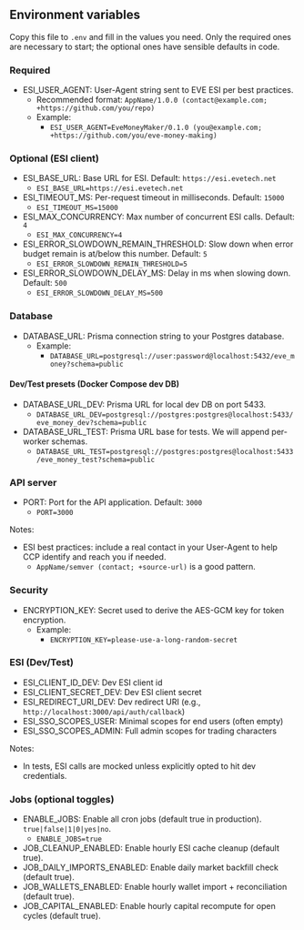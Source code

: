 ## Environment variables

Copy this file to `.env` and fill in the values you need. Only the required ones are necessary to start; the optional ones have sensible defaults in code.

### Required

- ESI_USER_AGENT: User-Agent string sent to EVE ESI per best practices.
  - Recommended format: `AppName/1.0.0 (contact@example.com; +https://github.com/you/repo)`
  - Example:
    - `ESI_USER_AGENT=EveMoneyMaker/0.1.0 (you@example.com; +https://github.com/you/eve-money-making)`

### Optional (ESI client)

- ESI_BASE_URL: Base URL for ESI. Default: `https://esi.evetech.net`
  - `ESI_BASE_URL=https://esi.evetech.net`
- ESI_TIMEOUT_MS: Per-request timeout in milliseconds. Default: `15000`
  - `ESI_TIMEOUT_MS=15000`
- ESI_MAX_CONCURRENCY: Max number of concurrent ESI calls. Default: `4`
  - `ESI_MAX_CONCURRENCY=4`
- ESI_ERROR_SLOWDOWN_REMAIN_THRESHOLD: Slow down when error budget remain is at/below this number. Default: `5`
  - `ESI_ERROR_SLOWDOWN_REMAIN_THRESHOLD=5`
- ESI_ERROR_SLOWDOWN_DELAY_MS: Delay in ms when slowing down. Default: `500`
  - `ESI_ERROR_SLOWDOWN_DELAY_MS=500`

### Database

- DATABASE_URL: Prisma connection string to your Postgres database.
  - Example:
    - `DATABASE_URL=postgresql://user:password@localhost:5432/eve_money?schema=public`

#### Dev/Test presets (Docker Compose dev DB)

- DATABASE_URL_DEV: Prisma URL for local dev DB on port 5433.
  - `DATABASE_URL_DEV=postgresql://postgres:postgres@localhost:5433/eve_money_dev?schema=public`
- DATABASE_URL_TEST: Prisma URL base for tests. We will append per-worker schemas.
  - `DATABASE_URL_TEST=postgresql://postgres:postgres@localhost:5433/eve_money_test?schema=public`

### API server

- PORT: Port for the API application. Default: `3000`
  - `PORT=3000`

Notes:

- ESI best practices: include a real contact in your User-Agent to help CCP identify and reach you if needed.
  - `AppName/semver (contact; +source-url)` is a good pattern.

### Security

- ENCRYPTION_KEY: Secret used to derive the AES-GCM key for token encryption.
  - Example:
    - `ENCRYPTION_KEY=please-use-a-long-random-secret`

### ESI (Dev/Test)

- ESI_CLIENT_ID_DEV: Dev ESI client id
- ESI_CLIENT_SECRET_DEV: Dev ESI client secret
- ESI_REDIRECT_URI_DEV: Dev redirect URI (e.g., `http://localhost:3000/api/auth/callback`)
- ESI_SSO_SCOPES_USER: Minimal scopes for end users (often empty)
- ESI_SSO_SCOPES_ADMIN: Full admin scopes for trading characters

Notes:

- In tests, ESI calls are mocked unless explicitly opted to hit dev credentials.

### Jobs (optional toggles)

- ENABLE_JOBS: Enable all cron jobs (default true in production). `true|false|1|0|yes|no`.
  - `ENABLE_JOBS=true`
- JOB_CLEANUP_ENABLED: Enable hourly ESI cache cleanup (default true).
- JOB_DAILY_IMPORTS_ENABLED: Enable daily market backfill check (default true).
- JOB_WALLETS_ENABLED: Enable hourly wallet import + reconciliation (default true).
- JOB_CAPITAL_ENABLED: Enable hourly capital recompute for open cycles (default true).
